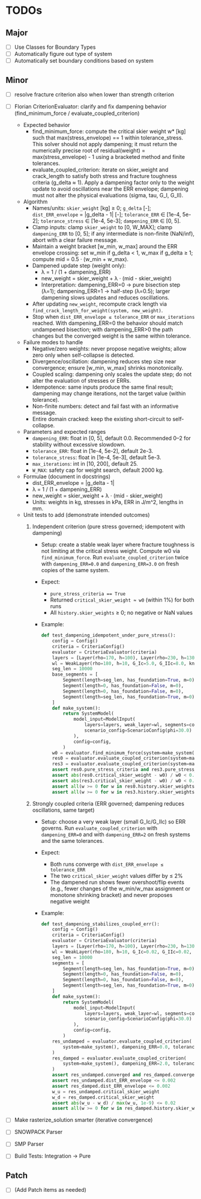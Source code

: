 # TODOs

## Major

- [ ] Use Classes for Boundary Types
- [ ] Automatically figure out type of system
- [ ] Automatically set boundary conditions based on system

## Minor

- [ ] resolve fracture criterion also when lower than strength criterion
- [ ] Florian CriterionEvaluator: clarify and fix dampening behavior (find_minimum_force / evaluate_coupled_criterion)
  - Expected behavior
    - find_minimum_force: compute the critical skier weight w* [kg] such that max(stress_envelope) == 1 within tolerance_stress. This solver should not apply dampening; it must return the numerically precise root of residual(weight) = max(stress_envelope) - 1 using a bracketed method and finite tolerances.
    - evaluate_coupled_criterion: iterate on skier_weight and crack_length to satisfy both stress and fracture toughness criteria (g_delta ≈ 1). Apply a dampening factor only to the weight update to avoid oscillations near the ERR envelope; dampening must not alter the physical evaluations (sigma, tau, G_I, G_II).
  - Algorithm
    - Names/units: `skier_weight` [kg] ≥ 0; `g_delta` [-]; `dist_ERR_envelope` = |g_delta - 1| [-]; `tolerance_ERR` ∈ [1e-4, 5e-2]; `tolerance_stress` ∈ [1e-4, 5e-3]; `dampening_ERR` ∈ [0, 5].
    - Clamp inputs: clamp `skier_weight` to [0, W_MAX]; clamp `dampening_ERR` to [0, 5]; if any intermediate is non-finite (NaN/inf), abort with a clear failure message.
    - Maintain a weight bracket [w_min, w_max] around the ERR envelope crossing: set w_min if g_delta < 1, w_max if g_delta ≥ 1; compute mid = 0.5 · (w_min + w_max).
    - Dampened update step (weight only):
      - λ = 1 / (1 + dampening_ERR)
      - new_weight = skier_weight + λ · (mid - skier_weight)
      - Interpretation: dampening_ERR=0 → pure bisection step (λ=1); dampening_ERR=1 → half-step (λ=0.5); larger dampening slows updates and reduces oscillations.
    - After updating `new_weight`, recompute crack length via `find_crack_length_for_weight(system, new_weight)`.
    - Stop when `dist_ERR_envelope ≤ tolerance_ERR` or `max_iterations` reached. With dampening_ERR=0 the behavior should match undampened bisection; with dampening_ERR>0 the path changes but the converged weight is the same within tolerance.
  - Failure modes to handle
    - Negative/zero weights: never propose negative weights; allow zero only when self-collapse is detected.
    - Divergence/oscillation: dampening reduces step size near convergence; ensure [w_min, w_max] shrinks monotonically.
    - Coupled scaling: dampening only scales the update step; do not alter the evaluation of stresses or ERRs.
    - Idempotence: same inputs produce the same final result; dampening may change iterations, not the target value (within tolerance).
    - Non-finite numbers: detect and fail fast with an informative message.
    - Entire domain cracked: keep the existing short-circuit to self-collapse.
  - Parameters and expected ranges
    - `dampening_ERR`: float in [0, 5], default 0.0. Recommended 0–2 for stability without excessive slowdown.
    - `tolerance_ERR`: float in [1e-4, 5e-2], default 2e-3.
    - `tolerance_stress`: float in [1e-4, 5e-3], default 5e-3.
    - `max_iterations`: int in [10, 200], default 25.
    - `W_MAX`: safety cap for weight search, default 2000 kg.
  - Formulae (document in docstrings)
    - dist_ERR_envelope = |g_delta - 1|
    - λ = 1 / (1 + dampening_ERR)
    - new_weight = skier_weight + λ · (mid - skier_weight)
    - Units: weights in kg, stresses in kPa, ERR in J/m^2, lengths in mm.
  - Unit tests to add (demonstrate intended outcomes)
    1) Independent criterion (pure stress governed; idempotent with dampening)
       - Setup: create a stable weak layer where fracture toughness is not limiting at the critical stress weight. Compute w0 via `find_minimum_force`. Run `evaluate_coupled_criterion` twice with `dampening_ERR=0.0` and `dampening_ERR=3.0` on fresh copies of the same system.
       - Expect:
         - `pure_stress_criteria == True`
         - Returned `critical_skier_weight ≈ w0` (within 1%) for both runs
         - All `history.skier_weights` ≥ 0; no negative or NaN values
       - Example:

          ```python
          def test_dampening_idempotent_under_pure_stress():
              config = Config()
              criteria = CriteriaConfig()
              evaluator = CriteriaEvaluator(criteria)
              layers = [Layer(rho=170, h=100), Layer(rho=230, h=130)]
              wl = WeakLayer(rho=180, h=10, G_Ic=5.0, G_IIc=8.0, kn=100, kt=100)  # strong toughness
              seg_len = 10000
              base_segments = [
                  Segment(length=seg_len, has_foundation=True, m=0),
                  Segment(length=0, has_foundation=False, m=0),
                  Segment(length=0, has_foundation=False, m=0),
                  Segment(length=seg_len, has_foundation=True, m=0),
              ]
              def make_system():
                  return SystemModel(
                      model_input=ModelInput(
                          layers=layers, weak_layer=wl, segments=copy.deepcopy(base_segments),
                          scenario_config=ScenarioConfig(phi=30.0)
                      ),
                      config=config,
                  )
              w0 = evaluator.find_minimum_force(system=make_system()).critical_skier_weight
              res0 = evaluator.evaluate_coupled_criterion(system=make_system(), dampening_ERR=0.0)
              res3 = evaluator.evaluate_coupled_criterion(system=make_system(), dampening_ERR=3.0)
              assert res0.pure_stress_criteria and res3.pure_stress_criteria
              assert abs(res0.critical_skier_weight - w0) / w0 < 0.01
              assert abs(res3.critical_skier_weight - w0) / w0 < 0.01
              assert all(w >= 0 for w in res0.history.skier_weights)
              assert all(w >= 0 for w in res3.history.skier_weights)
          ```

    2) Strongly coupled criteria (ERR governed; dampening reduces oscillations, same target)
       - Setup: choose a very weak layer (small G_Ic/G_IIc) so ERR governs. Run `evaluate_coupled_criterion` with `dampening_ERR=0` and with `dampening_ERR=2` on fresh systems and the same tolerances.
       - Expect:
         - Both runs converge with `dist_ERR_envelope ≤ tolerance_ERR`
         - The two `critical_skier_weight` values differ by ≤ 2%
         - The dampened run shows fewer overshoot/flip events (e.g., fewer changes of the w_min/w_max assignment or monotone shrinking bracket) and never proposes negative weight
       - Example:

          ```python
          def test_dampening_stabilizes_coupled_err():
              config = Config()
              criteria = CriteriaConfig()
              evaluator = CriteriaEvaluator(criteria)
              layers = [Layer(rho=170, h=100), Layer(rho=230, h=130)]
              wl = WeakLayer(rho=180, h=10, G_Ic=0.02, G_IIc=0.02, kn=100, kt=100)  # weak toughness
              seg_len = 10000
              segments = [
                  Segment(length=seg_len, has_foundation=True, m=0),
                  Segment(length=0, has_foundation=False, m=0),
                  Segment(length=0, has_foundation=False, m=0),
                  Segment(length=seg_len, has_foundation=True, m=0),
              ]
              def make_system():
                  return SystemModel(
                      model_input=ModelInput(
                          layers=layers, weak_layer=wl, segments=copy.deepcopy(segments),
                          scenario_config=ScenarioConfig(phi=30.0)
                      ),
                      config=config,
                  )
              res_undamped = evaluator.evaluate_coupled_criterion(
                  system=make_system(), dampening_ERR=0.0, tolerance_ERR=0.002
              )
              res_damped = evaluator.evaluate_coupled_criterion(
                  system=make_system(), dampening_ERR=2.0, tolerance_ERR=0.002
              )
              assert res_undamped.converged and res_damped.converged
              assert res_undamped.dist_ERR_envelope <= 0.002
              assert res_damped.dist_ERR_envelope <= 0.002
              w_u = res_undamped.critical_skier_weight
              w_d = res_damped.critical_skier_weight
              assert abs(w_u - w_d) / max(w_u, 1e-9) <= 0.02
              assert all(w >= 0 for w in res_damped.history.skier_weights)
          ```

- [ ] Make rasterize_solution smarter (iterative convergence)
- [ ] SNOWPACK Parser
- [ ] SMP Parser
- [ ] Build Tests: Integration -> Pure

## Patch

- [ ] (Add Patch items as needed)
